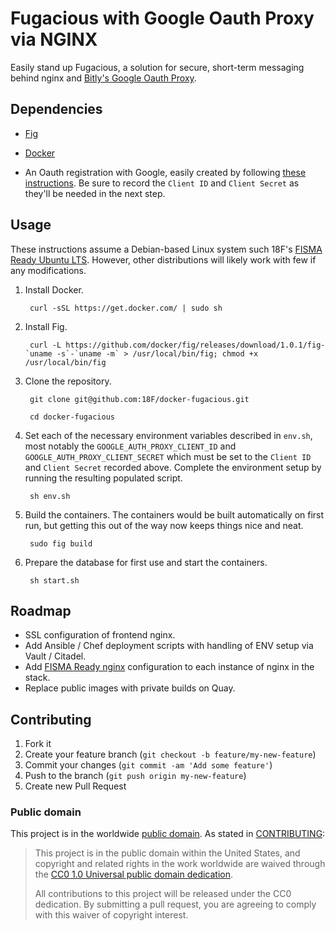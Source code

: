 Fugacious with Google Oauth Proxy via NGINX
=========
Easily stand up Fugacious, a solution for secure, short-term messaging behind nginx and [Bitly's Google Oauth Proxy](https://github.com/bitly/google_auth_proxy).

Dependencies
---

- [Fig](http://www.fig.sh/)

- [Docker](https://docs.docker.com/installation/#installation)

- An Oauth registration with Google, easily created by following [these instructions](https://github.com/bitly/google_auth_proxy#oauth-configuration). Be sure to record the ```Client ID``` and ```Client Secret``` as they'll be needed in the next step.


Usage
---

These instructions assume a Debian-based Linux system such 18F's [FISMA Ready Ubuntu LTS](https://github.com/fisma-ready/ubuntu-lts). However, other distributions will likely work with few if any modifications.

1. Install Docker.

		curl -sSL https://get.docker.com/ | sudo sh

2. Install Fig.

		curl -L https://github.com/docker/fig/releases/download/1.0.1/fig-`uname -s`-`uname -m` > /usr/local/bin/fig; chmod +x /usr/local/bin/fig

3. Clone the repository.

		git clone git@github.com:18F/docker-fugacious.git

		cd docker-fugacious

4. Set each of the necessary environment variables described in ```env.sh```, most notably the ```GOOGLE_AUTH_PROXY_CLIENT_ID``` and ```GOOGLE_AUTH_PROXY_CLIENT_SECRET``` which must be set to the ```Client ID``` and ```Client Secret``` recorded above. Complete the environment setup by running the resulting populated script.

		sh env.sh

5. Build the containers. The containers would be built automatically on first run, but getting this out of the way now keeps things nice and neat.

		sudo fig build

6. Prepare the database for first use and start the containers.

		sh start.sh

Roadmap
---

- SSL configuration of frontend nginx.
- Add Ansible / Chef deployment scripts with handling of ENV setup via Vault / Citadel.
- Add [FISMA Ready nginx](https://github.com/fisma-ready/nginx) configuration to each instance of nginx in the stack.
- Replace public images with private builds on Quay.

Contributing
---

1. Fork it
2. Create your feature branch (`git checkout -b feature/my-new-feature`)
3. Commit your changes (`git commit -am 'Add some feature'`)
4. Push to the branch (`git push origin my-new-feature`)
5. Create new Pull Request

### Public domain

This project is in the worldwide [public domain](LICENSE.md). As stated in [CONTRIBUTING](CONTRIBUTING.md):

> This project is in the public domain within the United States, and copyright and related rights in the work worldwide are waived through the [CC0 1.0 Universal public domain dedication](https://creativecommons.org/publicdomain/zero/1.0/).
>
> All contributions to this project will be released under the CC0 dedication. By submitting a pull request, you are agreeing to comply with this waiver of copyright interest.
